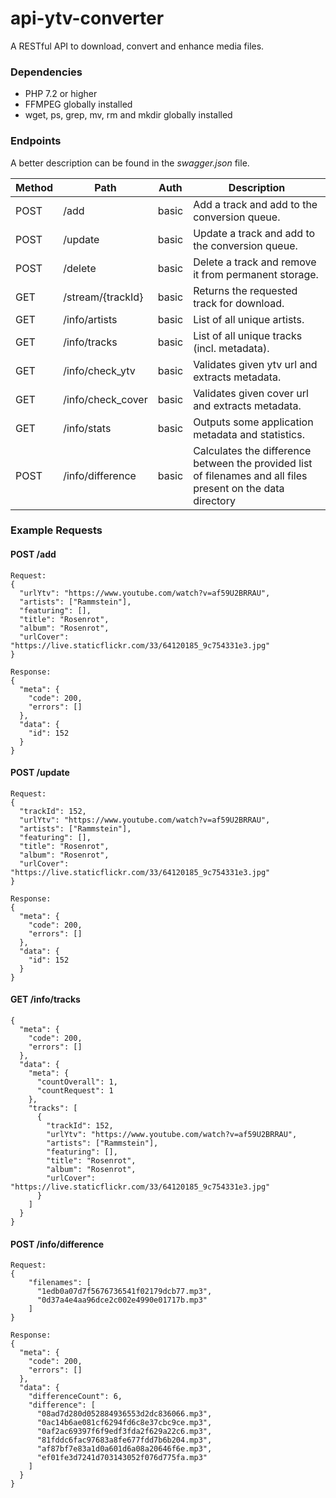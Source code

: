 # api-ytv-converter
A RESTful API to download, convert and enhance media files.
### Dependencies
 - PHP 7.2 or higher
 - FFMPEG globally installed
 - wget, ps, grep, mv, rm and mkdir globally installed

### Endpoints
A better description can be found in the *swagger.json* file.

| Method | Path                  | Auth           | Description                                                                                                 |
|--------|-----------------------|----------------|-------------------------------------------------------------------------------------------------------------|
| POST   | /add                  | basic          | Add a track and add to the conversion queue.                                                                |
| POST   | /update               | basic          | Update a track and add to the conversion queue.                                                             |
| POST   | /delete               | basic          | Delete a track and remove it from permanent storage.                                                        |
| GET    | /stream/{trackId}     | basic          | Returns the requested track for download.                                                                   |
| GET    | /info/artists         | basic          | List of all unique artists.                                                                                 |
| GET    | /info/tracks          | basic          | List of all unique tracks (incl. metadata).                                                                 |
| GET    | /info/check_ytv       | basic          | Validates given ytv url and extracts metadata.                                                              |
| GET    | /info/check_cover     | basic          | Validates given cover url and extracts metadata.                                                            |
| GET    | /info/stats           | basic          | Outputs some application metadata and statistics.                                                           |
| POST   | /info/difference      | basic          | Calculates the difference between the provided list of filenames and all files present on the data directory|

### Example Requests
#### POST /add
```
Request:
{
  "urlYtv": "https://www.youtube.com/watch?v=af59U2BRRAU",
  "artists": ["Rammstein"],
  "featuring": [],
  "title": "Rosenrot",
  "album": "Rosenrot",
  "urlCover": "https://live.staticflickr.com/33/64120185_9c754331e3.jpg"
}

Response:
{
  "meta": {
    "code": 200,
    "errors": []
  },
  "data": {
    "id": 152
  }
}
```
#### POST /update
```
Request:
{
  "trackId": 152,
  "urlYtv": "https://www.youtube.com/watch?v=af59U2BRRAU",
  "artists": ["Rammstein"],
  "featuring": [],
  "title": "Rosenrot",
  "album": "Rosenrot",
  "urlCover": "https://live.staticflickr.com/33/64120185_9c754331e3.jpg"
}

Response:
{
  "meta": {
    "code": 200,
    "errors": []
  },
  "data": {
    "id": 152
  }
}
```
#### GET /info/tracks
```
{
  "meta": {
    "code": 200,
    "errors": []
  },
  "data": {
    "meta": {
      "countOverall": 1,
      "countRequest": 1
    },
    "tracks": [
      {
        "trackId": 152,
        "urlYtv": "https://www.youtube.com/watch?v=af59U2BRRAU",
        "artists": ["Rammstein"],
        "featuring": [],
        "title": "Rosenrot",
        "album": "Rosenrot",
        "urlCover": "https://live.staticflickr.com/33/64120185_9c754331e3.jpg"
      }
    ]
  }
}
```
#### POST /info/difference
```
Request:
{
    "filenames": [
      "1edb0a07d7f5676736541f02179dcb77.mp3",
      "0d37a4e4aa96dce2c002e4990e01717b.mp3"
    ]
}

Response:
{
  "meta": {
    "code": 200,
    "errors": []
  },
  "data": {
    "differenceCount": 6,
    "difference": [
      "08ad7d280d052884936553d2dc836066.mp3",
      "0ac14b6ae081cf6294fd6c8e37cbc9ce.mp3",
      "0af2ac69397f6f9edf3fda2f629a22c6.mp3",
      "81fddc6fac97683a8fe677fdd7b6b204.mp3",
      "af87bf7e83a1d0a601d6a08a20646f6e.mp3",
      "ef01fe3d7241d703143052f076d775fa.mp3"
    ]
  }
}
```
